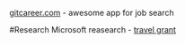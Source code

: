 [gitcareer.com](https://gitcareer.com/) - awesome app for job search

#Research 
Microsoft reasearch - [travel grant](https://www.microsoft.com/en-us/research/academic-program/academic-outreach/) 

